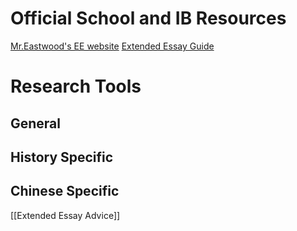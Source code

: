 # Official School and IB Resources

[Mr.Eastwood's EE website](https://rss-ee.weebly.com/)
[Extended Essay Guide](https://rhsib.files.wordpress.com/2023/06/extended-essay-guide-may-2018.pdf)

# Research Tools

## General

## History Specific

## Chinese Specific

[[Extended Essay Advice]]
